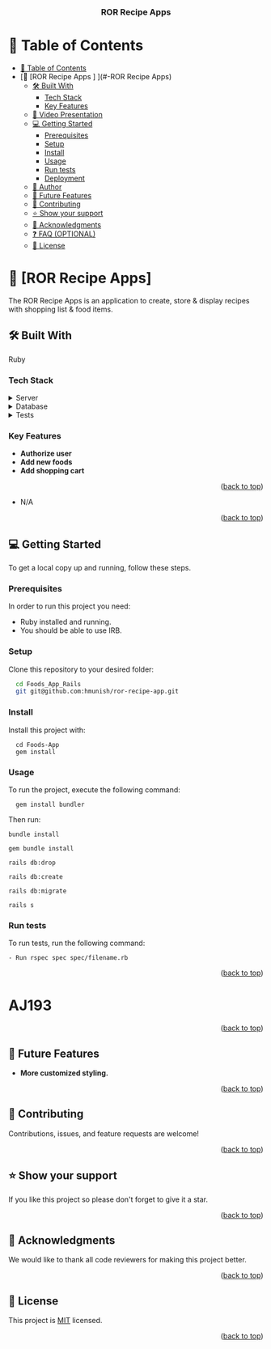 <a name="readme-top"></a>

<div align="center">

  <h3><b>ROR Recipe Apps

</b></h3>

</div>

# 📗 Table of Contents

- [📗 Table of Contents](#-table-of-contents)
- [📖 \[ROR Recipe Apps
  \] ](#-ROR Recipe Apps)
  - [🛠 Built With ](#-built-with-)
    - [Tech Stack ](#tech-stack-)
    - [Key Features ](#key-features-)
  - [🔭 Video Presentation](#video)
  - [💻 Getting Started ](#-getting-started-)
    - [Prerequisites](#prerequisites)
    - [Setup](#setup)
    - [Install](#install)
    - [Usage](#usage)
    - [Run tests](#run-tests)
    - [Deployment](#deployment)
  - [👥 Author ](#-author-)
  - [🔭 Future Features ](#-future-features-)
  - [🤝 Contributing ](#-contributing-)
  - [⭐️ Show your support ](#️-show-your-support-)
  - [🙏 Acknowledgments ](#-acknowledgments-)
  - [❓ FAQ (OPTIONAL) ](#-faq-optional-)
  - [📝 License ](#-license-)

# 📖 [ROR Recipe Apps]

<a name="about-project"></a>
The ROR Recipe Apps is an application to create, store & display recipes with shopping list & food items.

## 🛠 Built With <a name="built-with"></a>

Ruby

### Tech Stack <a name="tech-stack"></a>

<details>
  <summary>Server</summary>
  <ul>
    <li><a https://www.ruby-lang.org/en/>Ruby</a></li>
  </ul>
</details>

<details>
  <summary>Database</summary>
  <ul>
    <li><a>PostgreSQL</a></li>
  </ul>
</details>

<details>
  <summary>Tests</summary>
  <ul>
    <li><a>Rspec</a></li>
    <li><a>Capybara</a></li>
  </ul>
</details>

### Key Features <a name="key-features"></a>

- **Authorize user**
- **Add new foods**
- **Add shopping cart**

<p align="right">(<a href="#readme-top">back to top</a>)</p>

- N/A

<p align="right">(<a href="#readme-top">back to top</a>)</p>

## 💻 Getting Started <a name="getting-started"></a>

To get a local copy up and running, follow these steps.

### Prerequisites

In order to run this project you need:

- Ruby installed and running.
- You should be able to use IRB.

### Setup

Clone this repository to your desired folder:

```sh
  cd Foods_App_Rails
  git git@github.com:hmunish/ror-recipe-app.git
```

### Install

Install this project with:

```
  cd Foods-App
  gem install

```

### Usage

To run the project, execute the following command:

```
  gem install bundler

```

Then run:

```
bundle install
```

```
gem bundle install
```

```
rails db:drop
```

```
rails db:create
```

```
rails db:migrate
```

```
rails s
```

### Run tests

To run tests, run the following command:

```
- Run rspec spec spec/filename.rb
```

<p align="right">(<a href="#readme-top">back to top</a>)</p>

# <a name="authors">AJ193</a>

<p align="right">(<a href="#readme-top">back to top</a>)</p>

## 🔭 Future Features <a name="future-features"></a>

- **More customized styling.**

<p align="right">(<a href="#readme-top">back to top</a>)</p>

## 🤝 Contributing <a name="contributing"></a>

Contributions, issues, and feature requests are welcome!

<p align="right">(<a href="#readme-top">back to top</a>)</p>

## ⭐️ Show your support <a name="support"></a>

If you like this project so please don't forget to give it a star.

<p align="right">(<a href="#readme-top">back to top</a>)</p>

## 🙏 Acknowledgments <a name="acknowledgements"></a>

We would like to thank all code reviewers for making this project better.

<p align="right">(<a href="#readme-top">back to top</a>)</p>

## 📝 License <a name="license"></a>

This project is [MIT](LICENSE) licensed.

<p align="right">(<a href="#readme-top">back to top</a>)</p>
